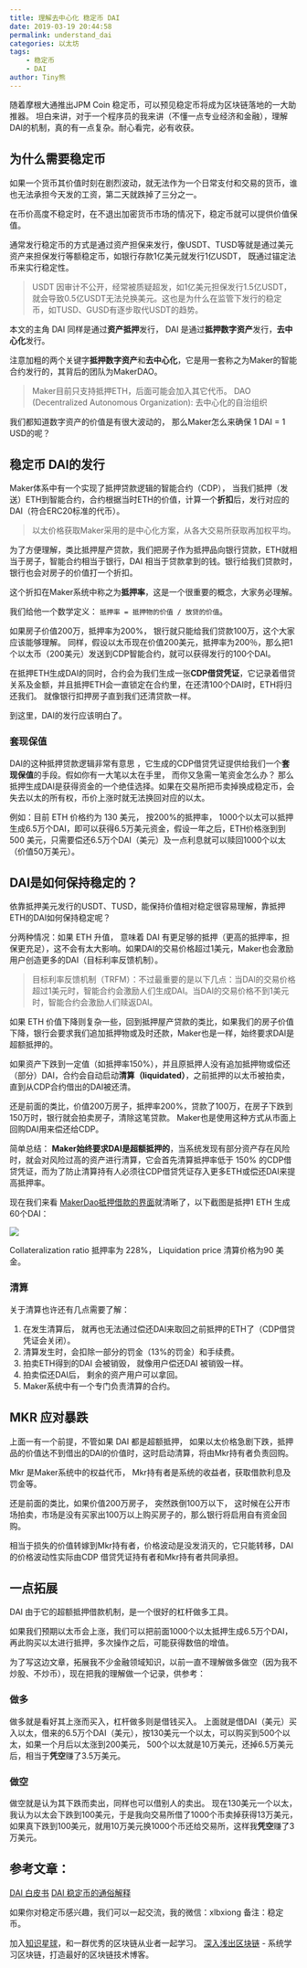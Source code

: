 ```yaml
---
title: 理解去中心化 稳定币 DAI
date: 2019-03-19 20:44:58
permalink: understand_dai
categories: 以太坊
tags:
    - 稳定币
    - DAI
author: Tiny熊
---
```



随着摩根大通推出JPM Coin 稳定币，可以预见稳定币将成为区块链落地的一大助推器。
坦白来讲，对于一个程序员的我来讲（不懂一点专业经济和金融），理解DAI的机制，真的有一点复杂。耐心看完，必有收获。


<!--  more  -->

## 为什么需要稳定币

如果一个货币其价值时刻在剧烈波动，就无法作为一个日常支付和交易的货币，谁也无法承担今天发的工资，第二天就跌掉了三分之一。

在币价高度不稳定时，在不退出加密货币市场的情况下，稳定币就可以提供价值保值。

通常发行稳定币的方式是通过资产担保来发行，像USDT、TUSD等就是通过美元资产来担保发行等额稳定币，如银行存款1亿美元就发行1亿USDT， 既通过锚定法币来实行稳定性。

> USDT 因审计不公开，经常被质疑超发，如1亿美元担保发行1.5亿USDT，就会导致0.5亿USDT无法兑换美元。这也是为什么在监管下发行的稳定币，如TUSD、GUSD有逐步取代USDT的趋势。


本文的主角 DAI 同样是通过**资产抵押**发行， DAI 是通过**抵押数字资产**发行，**去中心化**发行。

注意加粗的两个关键字**抵押数字资产**和**去中心化**，它是用一套称之为Maker的智能合约发行的，其背后的团队为MakerDAO。

> Maker目前只支持抵押ETH，后面可能会加入其它代币。
> DAO (Decentralized Autonomous Organization): 去中心化的自治组织

我们都知道数字资产的价值是有很大波动的， 那么Maker怎么来确保 1 DAI = 1 USD的呢？


##  稳定币 DAI的发行

Maker体系中有一个实现了抵押贷款逻辑的智能合约（CDP）， 当我们抵押（发送）ETH到智能合约，合约根据当时ETH的价值，计算一个**折扣**后，发行对应的DAI（符合ERC20标准的代币）。

> 以太价格获取Maker采用的是中心化方案，从各大交易所获取再加权平均。

为了方便理解，类比抵押屋产贷款，我们把房子作为抵押品向银行贷款，ETH就相当于房子，智能合约相当于银行，DAI 相当于贷款拿到的钱。银行给我们贷款时，银行也会对房子的价值打一个折扣。

这个折扣在Maker系统中称之为**抵押率**，这是一个很重要的概念，大家务必理解。

我们给他一个数学定义： `抵押率 = 抵押物的价值 / 放贷的价值`。

如果房子价值200万，抵押率为200%， 银行就只能给我们贷款100万，这个大家应该能够理解。
同样，假设以太币现在价值200美元，抵押率为200％，那么把1个以太币（200美元）发送到CDP智能合约，就可以获得发行的100个DAI。


在抵押ETH生成DAI的同时，合约会为我们生成一张**CDP借贷凭证**，它记录着借贷关系及金额，并且抵押ETH会一直锁定在合约里，在还清100个DAI时，ETH将归还我们。 就像银行扣押房子直到我们还清贷款一样。


到这里，DAI的发行应该明白了。

### 套现保值

DAI的这种抵押贷款逻辑非常有意思 ，它生成的CDP借贷凭证提供给我们一个**套现保值**的手段。假如你有一大笔以太在手里， 而你又急需一笔资金怎么办？ 那么抵押生成DAI是获得资金的一个绝佳选择。如果在交易所把币卖掉换成稳定币，会失去以太的所有权，币价上涨时就无法换回对应的以太。

例如：目前 ETH 价格约为 130 美元， 按200%的抵押率， 1000个以太可以抵押生成6.5万个DAI，即可以获得6.5万美元资金，假设一年之后，ETH价格涨到到500 美元，只需要偿还6.5万个DAI（美元）及一点利息就可以赎回1000个以太（价值50万美元）。


## DAI是如何保持稳定的？

依靠抵押美元发行的USDT、TUSD，能保持价值相对稳定很容易理解，靠抵押ETH的DAI如何保持稳定呢？

分两种情况：如果 ETH 升值， 意味着 DAI 有更足够的抵押（更高的抵押率，担保更充足），这不会有太大影响。如果DAI的交易价格超过1美元，Maker也会激励用户创造更多的DAI（目标利率反馈机制）。

> 目标利率反馈机制（TRFM）：不过最重要的是以下几点：当DAI的交易价格超过1美元时，智能合约会激励人们生成DAI。当DAI的交易价格不到1美元时，智能合约会激励人们赎返DAI。


如果 ETH 价值下降则复杂一些，回到抵押屋产贷款的类比，如果我们的房子价值下降，银行会要求我们追加抵押物或及时还款，Maker也是一样，始终要求DAI是超额抵押的。

如果资产下跌到一定值（如抵押率150%），并且原抵押人没有追加抵押物或偿还（部分）DAI，合约会自动启动**清算（liquidated）**，之前抵押的以太币被拍卖，直到从CDP合约借出的DAI被还清。

还是前面的类比，价值200万房子，抵押率200%，贷款了100万，在房子下跌到150万时，银行就会拍卖房子，清除这笔贷款。 Maker也是使用这种方式从市面上回购DAI用来偿还给CDP。

简单总结：
**Maker始终要求DAI是超额抵押的**，当系统发现有部分资产存在风险时，就会对风险过高的资产进行清算，它会首先清算抵押率低于 150% 的CDP借贷凭证，而为了防止清算持有人必须往CDP借贷凭证存入更多ETH或偿还DAI来提高抵押率。


现在我们来看 [MakerDao抵押借款的界面](https://cdp.makerdao.com/)就清晰了，以下截图是抵押1 ETH 生成60个DAI：

![](https://learnblockchain.cn/images/15530688001807.jpg)

Collateralization ratio 抵押率为 228%， Liquidation price 清算价格为90 美金。

### 清算

关于清算也许还有几点需要了解：

1. 在发生清算后， 就再也无法通过偿还DAI来取回之前抵押的ETH了（CDP借贷凭证会关闭）。
2. 清算发生时，会扣除一部分的罚金（13%的罚金）和手续费。
3. 拍卖ETH得到的DAI  会被销毁， 就像用户偿还DAI 被销毁一样。
4. 拍卖偿还DAI后， 剩余的资产用户可以拿回。
5. Maker系统中有一个专门负责清算的合约。


## MKR 应对暴跌

上面一有一个前提，不管如果 DAI 都是超额抵押， 如果以太价格急剧下跌，抵押品的价值达不到借出的DAI的价值时，这时启动清算，将由Mkr持有者负责回购。

Mkr 是Maker系统中的权益代币， Mkr持有者是系统的收益者，获取借款利息及罚金等。

还是前面的类比，如果价值200万房子， 突然跌倒100万以下， 这时候在公开市场拍卖，市场是没有买家出100万以上购买房子的，那么银行将启用自有资金回购。

相当于损失的价值转嫁到Mkr持有者，价格波动是没发消灭的，它只能转移，DAI的价格波动性实际由CDP 借贷凭证持有者和Mkr持有者共同承担。


## 一点拓展

DAI 由于它的超额抵押借款机制，是一个很好的杠杆做多工具。

如果我们预期以太币会上涨，我们可以把前面1000个以太抵押生成6.5万个DAI，再此购买以太进行抵押，多次操作之后，可能获得数倍的增值。


为了写这边文章，拓展我不少金融领域知识，以前一直不理解做多做空（因为我不炒股、不炒币），现在把我的理解做一个记录，供参考：

### 做多

做多就是看好其上涨而买入，杠杆做多则是借钱买入。
上面就是借DAI（美元）买入以太，借来的6.5万个DAI（美元），按130美元一个以太，可以购买到500个以太，如果一个月后以太涨到200美元， 500个以太就是10万美元，还掉6.5万美元后，相当于**凭空**赚了3.5万美元。

### 做空

做空就是认为其下跌而卖出，同样也可以借别人的卖出。
现在130美元一个以太，我认为以太会下跌到100美元，于是我向交易所借了1000个币卖掉获得13万美元，如果真下跌到100美元，就用10万美元换1000个币还给交易所，这样我**凭空**赚了3万美元。


## 参考文章：

[DAI 白皮书](https://makerdao.com/zh-CN/whitepaper)
[DAI 稳定币的通俗解释](https://www.chainnews.com/articles/858804412113.htm)


如果你对稳定币感兴趣，我们可以一起交流，我的微信：xlbxiong 备注：稳定币。

加入[知识星球](https://learnblockchain.cn/images/zsxq.png)，和一群优秀的区块链从业者一起学习。
[深入浅出区块链](https://learnblockchain.cn/) - 系统学习区块链，打造最好的区块链技术博客。






